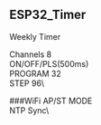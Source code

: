 ## ESP32_Timer

Weekly Timer

Channels 8\
ON/OFF/PLS(500ms)\
PROGRAM 32\
STEP 96\

###WiFi
AP/ST MODE\
NTP Sync\
